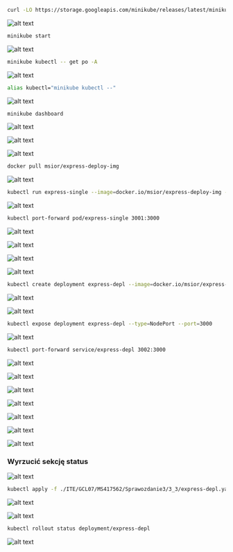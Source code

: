 ```sh
curl -LO https://storage.googleapis.com/minikube/releases/latest/minikube-latest.x86_64.rpm
```
![alt text](image.png)

```sh
minikube start
```
![alt text](image-1.png)

```sh
minikube kubectl -- get po -A
```
![alt text](image-2.png)

```sh
alias kubectl="minikube kubectl --"
```
![alt text](image-3.png)

```sh
minikube dashboard
```
![alt text](image-4.png)

![alt text](image-5.png)

![alt text](image-6.png)

```sh
docker pull msior/express-deploy-img
```
![alt text](image-7.png)

```sh
kubectl run express-single --image=docker.io/msior/express-deploy-img --port=3000 --labels app=express-single
```
![alt text](image-8.png)

```sh
kubectl port-forward pod/express-single 3001:3000
```
![alt text](image-9.png)

![alt text](image-10.png)

![alt text](image-11.png)

![alt text](image-12.png)

```sh
kubectl create deployment express-depl --image=docker.io/msior/express-deploy-img
```
![alt text](image-13.png)

![alt text](image-14.png)

```sh
kubectl expose deployment express-depl --type=NodePort --port=3000
```
![alt text](image-15.png)

```sh
kubectl port-forward service/express-depl 3002:3000
```
![alt text](image-16.png)

![alt text](image-17.png)

![alt text](image-18.png)

![alt text](image-19.png)

![alt text](image-20.png)

![alt text](image-21.png)

![alt text](image-22.png)

### Wyrzucić sekcję status

![alt text](image-23.png)

```sh
kubectl apply -f ./ITE/GCL07/MS417562/Sprawozdanie3/3_3/express-depl.yaml
```
![alt text](image-24.png)

![alt text](image-25.png)

```sh
kubectl rollout status deployment/express-depl
```
![alt text](image-26.png)